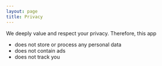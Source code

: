 ```yaml
---
layout: page
title: Privacy
---
```


We deeply value and respect your privacy. Therefore, this app

- does not store or process any personal data
- does not contain ads
- does not track you